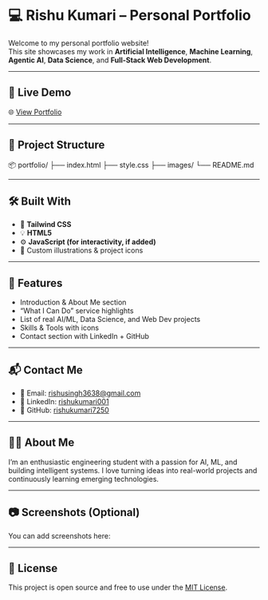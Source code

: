 # 💻 Rishu Kumari – Personal Portfolio

Welcome to my personal portfolio website!  
This site showcases my work in **Artificial Intelligence**, **Machine Learning**, **Agentic AI**, **Data Science**, and **Full-Stack Web Development**.

---

## 🚀 Live Demo

🌐 [View Portfolio](https://rishukumari7250.github.io/portfolio/)

---

## 📁 Project Structure

📦 portfolio/
├── index.html
├── style.css
├── images/
└── README.md


---

## 🛠️ Built With

- 🌈 **Tailwind CSS**
- 💡 **HTML5**
- ⚙️ **JavaScript (for interactivity, if added)**
- 🎨 Custom illustrations & project icons

---

## 📌 Features

- Introduction & About Me section
- “What I Can Do” service highlights
- List of real AI/ML, Data Science, and Web Dev projects
- Skills & Tools with icons
- Contact section with LinkedIn + GitHub

---

## 📬 Contact Me

- 📧 Email: [rishusingh3638@gmail.com](mailto:rishusingh3638@gmail.com)  
- 💼 LinkedIn: [rishukumari001](https://www.linkedin.com/in/rishukumari001/)  
- 🐙 GitHub: [rishukumari7250](https://github.com/rishukumari7250)

---

## 🙋‍♀️ About Me

I’m an enthusiastic engineering student with a passion for AI, ML, and building intelligent systems. I love turning ideas into real-world projects and continuously learning emerging technologies.

---

## 📷 Screenshots (Optional)

You can add screenshots here:


---

## 📄 License

This project is open source and free to use under the [MIT License](LICENSE).
